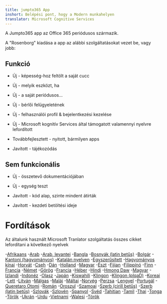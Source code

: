 ```yaml
---
title: jumpto365 App
inshort: Belépési pont, hogy a Modern munkahelyen
translator: Microsoft Cognitive Services
---
```



A Jumpto365 app az Office 365 periódusos származik. 

A "Rosenborg" kiadása a app az alábbi szolgáltatásokat vezet be, vagy jobb:

## Funkció

* Új - képesség-hoz feltölt a saját cucc

* Új - melyik eszközt, ha

* Új - a saját periódusos...

* Új - bérlői felügyeletének

* Új - felhasználói profil & bejelentkezési kezelése

* Új - Microsoft kognitív Services által támogatott valamennyi nyelvre lefordított

* Továbbfejlesztett - nyitott, bármilyen apps

* Javított - tájékozódás

## Sem funkcionális

* Új - összetevő dokumentációjában

* Új - egység teszt

* Javított - kód alap, szinte mindent átírták

* Javított - kezdeti betöltési ideje


# Fordítások
Az általunk használt Microsoft Tranlator szolgáltatás összes cikket lefordítani a következő nyelvek

-[Afrikaans](https://preview.app.jumpto365.com/tool/jumpto365/language/af)
-[Arab](https://preview.app.jumpto365.com/tool/jumpto365/language/ar)
-[Arab, levantei](https://preview.app.jumpto365.com/tool/jumpto365/language/apc)
-[Bangla](https://preview.app.jumpto365.com/tool/jumpto365/language/bn)
-[Bosnyák (latin betűs)](https://preview.app.jumpto365.com/tool/jumpto365/language/bs)
-[Bolgár](https://preview.app.jumpto365.com/tool/jumpto365/language/bg)
-[Kantoni (hagyományos)](https://preview.app.jumpto365.com/tool/jumpto365/language/yue)
-[Katalán nyelven](https://preview.app.jumpto365.com/tool/jumpto365/language/ca)
-[Egyszerűsített](https://preview.app.jumpto365.com/tool/jumpto365/language/zh-Hans)
-[Hagyományos kínai](https://preview.app.jumpto365.com/tool/jumpto365/language/zh-Hant)
-[Horvát](https://preview.app.jumpto365.com/tool/jumpto365/language/hr)
-[Cseh](https://preview.app.jumpto365.com/tool/jumpto365/language/cs)
-[Dán](https://preview.app.jumpto365.com/tool/jumpto365/language/da)
-[Holland](https://preview.app.jumpto365.com/tool/jumpto365/language/nl)
-[Magyar](https://preview.app.jumpto365.com/tool/jumpto365/language/en)
-[Észt](https://preview.app.jumpto365.com/tool/jumpto365/language/et)
-[Fijian](https://preview.app.jumpto365.com/tool/jumpto365/language/fj)
-[Filippínó](https://preview.app.jumpto365.com/tool/jumpto365/language/fil)
-[Finn](https://preview.app.jumpto365.com/tool/jumpto365/language/fi)
-[Francia](https://preview.app.jumpto365.com/tool/jumpto365/language/fr)
-[Német](https://preview.app.jumpto365.com/tool/jumpto365/language/de)
-[Görög](https://preview.app.jumpto365.com/tool/jumpto365/language/el)
-[Francia](https://preview.app.jumpto365.com/tool/jumpto365/language/ht)
-[Héber](https://preview.app.jumpto365.com/tool/jumpto365/language/he)
-[Hindi](https://preview.app.jumpto365.com/tool/jumpto365/language/hi)
-[Hmong Daw](https://preview.app.jumpto365.com/tool/jumpto365/language/mww)
-[Magyar](https://preview.app.jumpto365.com/tool/jumpto365/language/hu)
-[Izlandi](https://preview.app.jumpto365.com/tool/jumpto365/language/is)
-[Indonéz](https://preview.app.jumpto365.com/tool/jumpto365/language/id)
-[Olasz](https://preview.app.jumpto365.com/tool/jumpto365/language/it)
-[Japán](https://preview.app.jumpto365.com/tool/jumpto365/language/ja)
-[Kiswahili](https://preview.app.jumpto365.com/tool/jumpto365/language/sw)
-[Klingon](https://preview.app.jumpto365.com/tool/jumpto365/language/tlh)
-[Klingon (plqaD)](https://preview.app.jumpto365.com/tool/jumpto365/language/tlh-Qaak)
-[Koreai](https://preview.app.jumpto365.com/tool/jumpto365/language/ko)
-[Lett](https://preview.app.jumpto365.com/tool/jumpto365/language/lv)
-[Litván](https://preview.app.jumpto365.com/tool/jumpto365/language/lt)
-[Málgas](https://preview.app.jumpto365.com/tool/jumpto365/language/mg)
-[Maláj](https://preview.app.jumpto365.com/tool/jumpto365/language/ms)
-[Máltai](https://preview.app.jumpto365.com/tool/jumpto365/language/mt)
-[Norvég](https://preview.app.jumpto365.com/tool/jumpto365/language/nb)
-[Perzsa](https://preview.app.jumpto365.com/tool/jumpto365/language/fa)
-[Lengyel](https://preview.app.jumpto365.com/tool/jumpto365/language/pl)
-[Portugál](https://preview.app.jumpto365.com/tool/jumpto365/language/pt)
-[Queretaro Otomi](https://preview.app.jumpto365.com/tool/jumpto365/language/otq)
-[Román](https://preview.app.jumpto365.com/tool/jumpto365/language/ro)
-[Oroszul](https://preview.app.jumpto365.com/tool/jumpto365/language/ru)
-[Szamoai](https://preview.app.jumpto365.com/tool/jumpto365/language/sm)
-[Szerb (cirill betűs)](https://preview.app.jumpto365.com/tool/jumpto365/language/sr-Cyrl)
-[Szerb (latin betűs)](https://preview.app.jumpto365.com/tool/jumpto365/language/sr-Latn)
-[Szlovák](https://preview.app.jumpto365.com/tool/jumpto365/language/sk)
-[Szlovén](https://preview.app.jumpto365.com/tool/jumpto365/language/sl)
-[Spanyol](https://preview.app.jumpto365.com/tool/jumpto365/language/es)
-[Svéd](https://preview.app.jumpto365.com/tool/jumpto365/language/sv)
-[Tahitian](https://preview.app.jumpto365.com/tool/jumpto365/language/ty)
-[Tamil](https://preview.app.jumpto365.com/tool/jumpto365/language/ta)
-[Thai](https://preview.app.jumpto365.com/tool/jumpto365/language/th)
-[Tonga](https://preview.app.jumpto365.com/tool/jumpto365/language/to)
-[Török](https://preview.app.jumpto365.com/tool/jumpto365/language/tr)
-[Ukrán](https://preview.app.jumpto365.com/tool/jumpto365/language/uk)
-[Urdu](https://preview.app.jumpto365.com/tool/jumpto365/language/ur)
-[Vietnami](https://preview.app.jumpto365.com/tool/jumpto365/language/vi)
-[Walesi](https://preview.app.jumpto365.com/tool/jumpto365/language/cy)
-[Török](https://preview.app.jumpto365.com/tool/jumpto365/language/yua)

